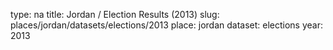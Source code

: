 type: na
title: Jordan / Election Results (2013)
slug: places/jordan/datasets/elections/2013
place: jordan
dataset: elections
year: 2013
